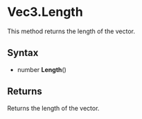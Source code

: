 # Vec3.Length #
This method returns the length of the vector.

## Syntax ##
- number **Length**()

## Returns ##
Returns the length of the vector.